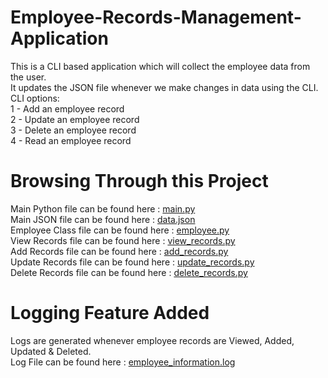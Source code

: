 # Employee-Records-Management-Application
This is a CLI based application which will collect the employee data from the user. <br />
It updates the JSON file whenever we make changes in data using the CLI. <br />
CLI options: <br />
 1 - Add an employee record <br />
 2 - Update an employee record <br />
 3 - Delete an employee record <br />
 4 - Read an employee record <br />
 
 # Browsing Through this Project
 Main Python file can be found here : [main.py](https://github.com/SANKET-RAI/Employee-Records-Management-Application/blob/main/employee_records_management_cli_application/main.py) <br />
 Main JSON file can be found here : [data.json](https://github.com/SANKET-RAI/Employee-Records-Management-Application/blob/main/employee_records_management_cli_application/data.json) <br />
 Employee Class file can be found here : [employee.py](https://github.com/SANKET-RAI/Employee-Records-Management-Application/blob/main/employee_records_management_cli_application/employee.py) <br />
 View Records file can be found here : [view_records.py](https://github.com/SANKET-RAI/Employee-Records-Management-Application/blob/main/employee_records_management_cli_application/view_records.py) <br />
 Add Records file can be found here : [add_records.py](https://github.com/SANKET-RAI/Employee-Records-Management-Application/blob/main/employee_records_management_cli_application/add_records.py) <br />
 Update Records file can be found here : [update_records.py](https://github.com/SANKET-RAI/Employee-Records-Management-Application/blob/main/employee_records_management_cli_application/update_records.py) <br />
 Delete Records file can be found here : [delete_records.py](https://github.com/SANKET-RAI/Employee-Records-Management-Application/blob/main/employee_records_management_cli_application/delete_records.py) <br />

# Logging Feature Added
Logs are generated whenever employee records are Viewed, Added, Updated & Deleted. <br />
Log File can be found here : [employee_information.log](https://github.com/SANKET-RAI/Employee-Records-Management-Application/blob/main/employee_records_management_cli_application/employee_information.log) <br />
